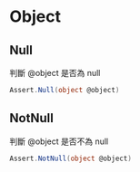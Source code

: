 # Object

## Null

判斷 @object 是否為 null

```csharp
Assert.Null(object @object)
```

## NotNull

判斷 @object 是否不為 null

```csharp
Assert.NotNull(object @object)
```
